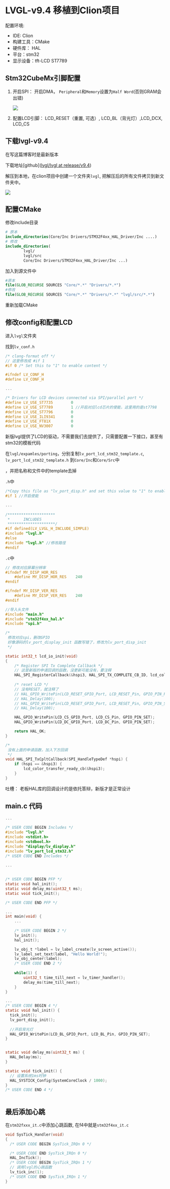 # LVGL-v9.4 移植到Clion项目

配置环境: 

- IDE: Clion
- 构建工具：CMake
- 硬件库： HAL
- 平台：stm32
- 显示设备：tft-LCD ST7789

## Stm32CubeMx引脚配置

1. 开启SPI： 开启DMA， `Peripheral`和`Memory`设置为`Half Word`(否则GRAM会出错)

    <img src="img\DMA.png">

2. 配置LCD引脚： LCD_RESET（重置, 可选）, LCD_BL（背光灯）,LCD_DCX, LCD_CS 

## 下载lvgl-v9.4

在写这篇博客时是最新版本

下载地址[github]([lvgl/lvgl at release/v9.4](https://github.com/lvgl/lvgl/tree/release/v9.4))

解压到本地，在clion项目中创建一个文件夹`lvgl`, 把解压后的所有文件拷贝到新文件夹中。

<img src="img\tree.png">

## 配置CMake

修改include目录

```cmake
# 原本
include_directories(Core/Inc Drivers/STM32F4xx_HAL_Driver/Inc ....)
# 修改
include_directories(
        lvgl/
        lvgl/src
        Core/Inc Drivers/STM32F4xx_HAL_Driver/Inc ...)
```

加入到源文件中

```cmake
#原本
file(GLOB_RECURSE SOURCES "Core/*.*" "Drivers/*.*")
#修改
file(GLOB_RECURSE SOURCES "Core/*.*" "Drivers/*.*" "lvgl/src/*.*")
```

重新加载CMake

## 修改config和配置LCD

进入`lvgl`文件夹

找到`lv_conf.h`

```c
/* clang-format off */
// 这里修改成 #if 1
#if 0 /* Set this to "1" to enable content */

#ifndef LV_CONF_H
#define LV_CONF_H

...

/* Drivers for LCD devices connected via SPI/parallel port */
#define LV_USE_ST7735        0
#define LV_USE_ST7789        1 //开启对应lcd芯片的使能，这里用的是st7798
#define LV_USE_ST7796        0
#define LV_USE_ILI9341       0
#define LV_USE_FT81X         0
#define LV_USE_NV3007        0
```



新版lvgl提供了LCD的驱动，不需要我们去提供了，只需要配置一下接口，甚至有stm32的模板代码

在`lvgl/expamles/porting`，分别复制`lv_port_lcd_stm32_template.c`, `lv_port_lcd_stm32_template.h` 到`Core/Inc`和`Core/Src`中

，并把名称和文件中的template去掉

`.h`中

```c
/*Copy this file as "lv_port_disp.h" and set this value to "1" to enable content*/
#if 1 //开启使能

...
    
/*********************
 *      INCLUDES
 *********************/
#if defined(LV_LVGL_H_INCLUDE_SIMPLE)
#include "lvgl.h"
#else
#include "lvgl.h" //修改路径
#endif
```

`.c`中

```c
// 修改对应屏幕分辨率
#ifndef MY_DISP_HOR_RES
    #define MY_DISP_HOR_RES    240
#endif

#ifndef MY_DISP_VER_RES
    #define MY_DISP_VER_RES    240
#endif

//导入头文件
#include "main.h"
#include "stm32f4xx_hal.h"
#include "spi.h"

/*
 修改对应spi，删改GPIO
 好像源码的lv_port_display_init 函数写错了，修改为lv_port_disp_init
 */

static int32_t lcd_io_init(void)
{
    /* Register SPI Tx Complete Callback */
    // 这是新版的申请回调的函数，没更新可能没有，要注释
    HAL_SPI_RegisterCallback(&hspi3, HAL_SPI_TX_COMPLETE_CB_ID, lcd_color_transfer_ready_cb);
	
    /* reset LCD */
    // 没有RESET，就注释了
    // HAL_GPIO_WritePin(LCD_RESET_GPIO_Port, LCD_RESET_Pin, GPIO_PIN_RESET);
    // HAL_Delay(100);
    // HAL_GPIO_WritePin(LCD_RESET_GPIO_Port, LCD_RESET_Pin, GPIO_PIN_SET);
    // HAL_Delay(100);

    HAL_GPIO_WritePin(LCD_CS_GPIO_Port, LCD_CS_Pin, GPIO_PIN_SET);
    HAL_GPIO_WritePin(LCD_DC_GPIO_Port, LCD_DC_Pin, GPIO_PIN_SET);

    return HAL_OK;
}

/*
 没有上面的申请函数，加入下方回调
 */
void HAL_SPI_TxCpltCallback(SPI_HandleTypeDef *hspi) {
    if (hspi == &hspi3) {
        lcd_color_transfer_ready_cb(&hspi3);
    }
}

```

吐槽： 老板HAL库的回调设计的是依托答辩，新版才是正常设计



## main.c 代码

```c
...
    
/* USER CODE BEGIN Includes */
#include "lvgl.h"
#include <stdint.h>
#include <stdbool.h>
#include "display/lv_display.h"
#include "lv_port_lcd_stm32.h"
/* USER CODE END Includes */

...
    
    
/* USER CODE BEGIN PFP */
static void hal_init();
static void delay_ms(uint32_t ms);
static void tick_init();

/* USER CODE END PFP */

...
int main(void) { 
	...
        
    /* USER CODE BEGIN 2 */
    lv_init();
    hal_init();

    lv_obj_t *label = lv_label_create(lv_screen_active());
    lv_label_set_text(label, "Hello World!");
    lv_obj_center(label);
    /* USER CODE END 2 */
    
    while(1) { 
    	uint32_t time_till_next = lv_timer_handler(); 
        delay_ms(time_till_next); 
    }
}

...
/* USER CODE BEGIN 4 */
static void hal_init() {
  tick_init();
  lv_port_disp_init();
    
  //开启背光灯
  HAL_GPIO_WritePin(LCD_BL_GPIO_Port, LCD_BL_Pin, GPIO_PIN_SET);
}


static void delay_ms(uint32_t ms) {
  HAL_Delay(ms);
}

static void tick_init() {
  // 设置系统1ms时钟
  HAL_SYSTICK_Config(SystemCoreClock / 1000);
}
/* USER CODE END 4 */
    
```

## 最后添加心跳
在`stm32fxxx_it.c`中添加心跳函数, 在f4中就是`stm32f4xx_it.c`

```c
void SysTick_Handler(void)
{
  /* USER CODE BEGIN SysTick_IRQn 0 */

  /* USER CODE END SysTick_IRQn 0 */
  HAL_IncTick();
  /* USER CODE BEGIN SysTick_IRQn 1 */
  // 调用lvgl的心跳函数
  lv_tick_inc(1);
  /* USER CODE END SysTick_IRQn 1 */
}
```



